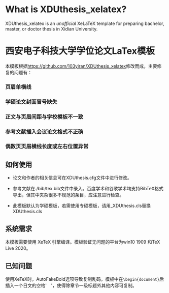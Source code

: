 # What is XDUthesis_xelatex?

XDUthesis_xelatex is an *unofficial* XeLaTeX template for preparing bachelor, master, or doctor thesis in Xidian University.

# 西安电子科技大学学位论文LaTex模板


本模板根据<https://github.com/103yiran/XDUthesis_xelatex>修改而成，主要修复的问题有：
### 页眉单横线
### 学硕论文封面冒号缺失
### 正文与页眉间距与学校模板不一致
### 参考文献插入会议论文格式不正确
### 偶数页页眉横线长度或左右位置异常

## 如何使用

* 论文和作者的相关信息可在XDUthesis.cfg文件中进行修改。

* 参考文献在./bib/tex.bib文件中录入。百度学术和谷歌学术均支持BibTeX格式导出，但其中夹杂很多不规范的条目，应注意进行检查。

* 此模板默认为学硕模板，若需使用专硕模板，请用_XDUthesis.cls替换XDUthesis.cls

## 系统需求

本模板需要使用 XeTeX 引擎编译。模板验证无问题的平台为win10 1909 和TeX Live 2020。

## 已知问题
使用XeTeX时，AutoFakeBold选项导致复制乱码。模板中在`\begin{document}`后插入一个日文的空格'　'，使得除章节一级标题外其他内容可复制。


